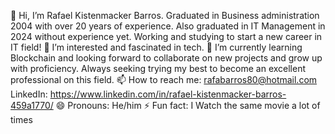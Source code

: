 👋 Hi, I’m Rafael Kistenmacker Barros.
   Graduated in Business administration 2004 with over 20 years of experience.
   Also graduated in IT Management in 2024 without experience yet.
   Working and studying to start a new career in IT field!
👀 I’m interested and fascinated in tech.
🌱 I’m currently learning Blockchain and looking forward to collaborate on new projects and grow up with proficiency. Always seeking trying my best to become an excellent professional on this field.
📫 How to reach me: rafabarros80@hotmail.com 
   LinkedIn: https://www.linkedin.com/in/rafael-kistenmacker-barros-459a1770/
😄 Pronouns: He/him
⚡ Fun fact: I Watch the same movie a lot of times

